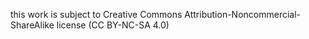 this work is subject to Creative Commons Attribution-Noncommercial-ShareAlike license (CC BY-NC-SA 4.0)
